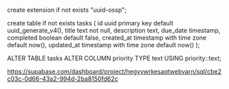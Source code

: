 create extension if not exists "uuid-ossp";

create table if not exists tasks (
  id uuid primary key default uuid_generate_v4(),
  title text not null,
  description text,
  due_date timestamp,
  completed boolean default false,
  created_at timestamp with time zone default now(),
  updated_at timestamp with time zone default now()
);

ALTER TABLE tasks
ALTER COLUMN priority TYPE text USING priority::text;

https://supabase.com/dashboard/project/hegyvwrkesaqtwebvarn/sql/cbe2c03c-0d66-43a2-994d-2ba8150fd62c